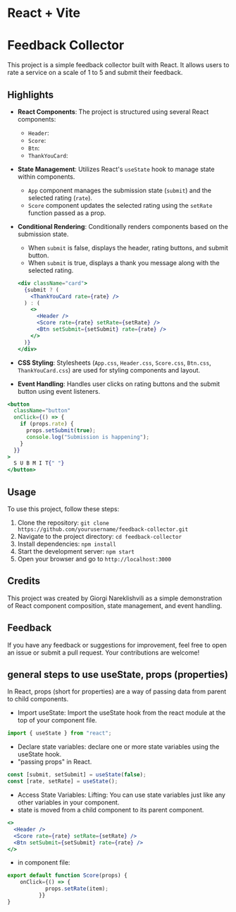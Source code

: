 # React + Vite

# Feedback Collector

This project is a simple feedback collector built with React. It allows users to rate a service on a scale of 1 to 5 and submit their feedback.

## Highlights

- **React Components**: The project is structured using several React components:

  - `Header`:
  - `Score`:
  - `Btn`:
  - `ThankYouCard`:

- **State Management**: Utilizes React's `useState` hook to manage state within components.

  - `App` component manages the submission state (`submit`) and the selected rating (`rate`).
  - `Score` component updates the selected rating using the `setRate` function passed as a prop.

- **Conditional Rendering**: Conditionally renders components based on the submission state.

  - When `submit` is false, displays the header, rating buttons, and submit button.
  - When `submit` is true, displays a thank you message along with the selected rating.

  ```jsx
  <div className="card">
    {submit ? (
      <ThankYouCard rate={rate} />
    ) : (
      <>
        <Header />
        <Score rate={rate} setRate={setRate} />
        <Btn setSubmit={setSubmit} rate={rate} />
      </>
    )}
  </div>
  ```

- **CSS Styling**: Stylesheets (`App.css`, `Header.css`, `Score.css`, `Btn.css`, `ThankYouCard.css`) are used for styling components and layout.

- **Event Handling**: Handles user clicks on rating buttons and the submit button using event listeners.

```jsx
<button
  className="button"
  onClick={() => {
    if (props.rate) {
      props.setSubmit(true);
      console.log("Submission is happening");
    }
  }}
>
  S U B M I T{" "}
</button>
```

## Usage

To use this project, follow these steps:

1. Clone the repository: `git clone https://github.com/yourusername/feedback-collector.git`
2. Navigate to the project directory: `cd feedback-collector`
3. Install dependencies: `npm install`
4. Start the development server: `npm start`
5. Open your browser and go to `http://localhost:3000`

## Credits

This project was created by Giorgi Nareklishvili as a simple demonstration of React component composition, state management, and event handling.

## Feedback

If you have any feedback or suggestions for improvement, feel free to open an issue or submit a pull request. Your contributions are welcome!

## general steps to use useState, props (properties)

In React, props (short for properties) are a way of passing data from parent to child components.

- Import useState: Import the useState hook from the react module at the top of your component file.

```jsx
import { useState } from "react";
```

- Declare state variables: declare one or more state variables using the useState hook.
- "passing props" in React.

```jsx
const [submit, setSubmit] = useState(false);
const [rate, setRate] = useState();
```

- Access State Variables: Lifting: You can use state variables just like any other variables in your component.
- state is moved from a child component to its parent component.

```jsx
<>
  <Header />
  <Score rate={rate} setRate={setRate} />
  <Btn setSubmit={setSubmit} rate={rate} />
</>
```

- in component file:

```jsx
export default function Score(props) {
    onClick={() => {
            props.setRate(item);
          }}
}
```

